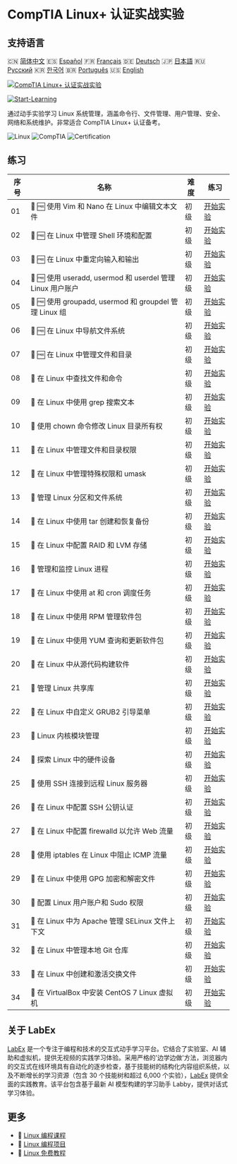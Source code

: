 # CompTIA Linux+ 认证实战实验

## 支持语言

🇨🇳 [简体中文](README_zh.md) 🇪🇸 [Español](README_es.md) 🇫🇷 [Français](README_fr.md) 🇩🇪 [Deutsch](README_de.md) 🇯🇵 [日本語](README_ja.md) 🇷🇺 [Русский](README_ru.md) 🇰🇷 [한국어](README_ko.md) 🇧🇷 [Português](README_pt.md) 🇺🇸 [English](README.md) 

[![CompTIA Linux+ 认证实战实验](https://cover-creator.labex.io/comptia-linux-plus-training-labs.png?lang=zh)](https://labex.io/zh/courses/comptia-linux-plus-training-labs)

[![Start-Learning](https://img.shields.io/badge/Start-Learning-whitesmoke?style=for-the-badge)](https://labex.io/zh/courses/comptia-linux-plus-training-labs)

通过动手实验学习 Linux 系统管理，涵盖命令行、文件管理、用户管理、安全、网络和系统维护。非常适合 CompTIA Linux+ 认证备考。

![Linux](https://img.shields.io/badge/Linux-whitesmoke?style=for-the-badge&logo=linux)
![CompTIA](https://img.shields.io/badge/CompTIA-whitesmoke?style=for-the-badge&logo=comptia)
![Certification](https://img.shields.io/badge/Certification-whitesmoke?style=for-the-badge&logo=certification)


## 练习

|   序号 | 名称                                                       | 难度   | 练习                                                                                                                                                                               |
|--------|------------------------------------------------------------|--------|------------------------------------------------------------------------------------------------------------------------------------------------------------------------------------|
|     01 | 🧩 🆓 使用 Vim 和 Nano 在 Linux 中编辑文本文件             | 初级   | <a target='_blank' href='https://labex.io/zh/labs/comptia-edit-text-files-in-linux-with-vim-and-nano-591076?course=comptia-linux-plus-training-labs'>开始实验</a>                  |
|     02 | 🧩 🆓 在 Linux 中管理 Shell 环境和配置                     | 初级   | <a target='_blank' href='https://labex.io/zh/labs/comptia-manage-shell-environment-and-configuration-in-linux-590838?course=comptia-linux-plus-training-labs'>开始实验</a>         |
|     03 | 🧩 🆓 在 Linux 中重定向输入和输出                          | 初级   | <a target='_blank' href='https://labex.io/zh/labs/comptia-redirecting-input-and-output-in-linux-590840?course=comptia-linux-plus-training-labs'>开始实验</a>                       |
|     04 | 🧩 🆓 使用 useradd, usermod 和 userdel 管理 Linux 用户账户 | 初级   | <a target='_blank' href='https://labex.io/zh/labs/comptia-manage-linux-user-accounts-with-useradd-usermod-and-userdel-590837?course=comptia-linux-plus-training-labs'>开始实验</a> |
|     05 | 🧩 🆓 使用 groupadd, usermod 和 groupdel 管理 Linux 组     | 初级   | <a target='_blank' href='https://labex.io/zh/labs/comptia-manage-linux-groups-with-groupadd-usermod-and-groupdel-590836?course=comptia-linux-plus-training-labs'>开始实验</a>      |
|     06 | 🧩 🆓 在 Linux 中导航文件系统                              | 初级   | <a target='_blank' href='https://labex.io/zh/labs/comptia-navigate-the-filesystem-in-linux-590971?course=comptia-linux-plus-training-labs'>开始实验</a>                            |
|     07 | 🧩 🆓 在 Linux 中管理文件和目录                            | 初级   | <a target='_blank' href='https://labex.io/zh/labs/comptia-manage-files-and-directories-in-linux-590835?course=comptia-linux-plus-training-labs'>开始实验</a>                       |
|     08 | 🧩  在 Linux 中查找文件和命令                              | 初级   | <a target='_blank' href='https://labex.io/zh/labs/comptia-find-files-and-commands-in-linux-590834?course=comptia-linux-plus-training-labs'>开始实验</a>                            |
|     09 | 🧩  在 Linux 中使用 grep 搜索文本                          | 初级   | <a target='_blank' href='https://labex.io/zh/labs/comptia-search-text-with-grep-in-linux-590841?course=comptia-linux-plus-training-labs'>开始实验</a>                              |
|     10 | 🧩  使用 chown 命令修改 Linux 目录所有权                   | 初级   | <a target='_blank' href='https://labex.io/zh/labs/comptia-modify-directory-ownership-with-chown-in-linux-590847?course=comptia-linux-plus-training-labs'>开始实验</a>              |
|     11 | 🧩  在 Linux 中管理文件和目录权限                          | 初级   | <a target='_blank' href='https://labex.io/zh/labs/comptia-manage-file-and-directory-permissions-in-linux-590844?course=comptia-linux-plus-training-labs'>开始实验</a>              |
|     12 | 🧩  在 Linux 中管理特殊权限和 umask                        | 初级   | <a target='_blank' href='https://labex.io/zh/labs/linux-manage-special-permissions-and-umask-in-linux-590846?course=comptia-linux-plus-training-labs'>开始实验</a>                 |
|     13 | 🧩  管理 Linux 分区和文件系统                              | 初级   | <a target='_blank' href='https://labex.io/zh/labs/comptia-manage-linux-partitions-and-filesystems-590845?course=comptia-linux-plus-training-labs'>开始实验</a>                     |
|     14 | 🧩  在 Linux 中使用 tar 创建和恢复备份                     | 初级   | <a target='_blank' href='https://labex.io/zh/labs/comptia-create-and-restore-a-backup-with-tar-in-linux-590843?course=comptia-linux-plus-training-labs'>开始实验</a>               |
|     15 | 🧩  在 Linux 中配置 RAID 和 LVM 存储                       | 初级   | <a target='_blank' href='https://labex.io/zh/labs/comptia-configure-raid-and-lvm-storage-in-linux-590842?course=comptia-linux-plus-training-labs'>开始实验</a>                     |
|     16 | 🧩  管理和监控 Linux 进程                                  | 初级   | <a target='_blank' href='https://labex.io/zh/labs/comptia-manage-and-monitor-linux-processes-590864?course=comptia-linux-plus-training-labs'>开始实验</a>                          |
|     17 | 🧩  在 Linux 中使用 at 和 cron 调度任务                    | 初级   | <a target='_blank' href='https://labex.io/zh/labs/comptia-schedule-tasks-with-at-and-cron-in-linux-590870?course=comptia-linux-plus-training-labs'>开始实验</a>                    |
|     18 | 🧩  在 Linux 中使用 RPM 管理软件包                         | 初级   | <a target='_blank' href='https://labex.io/zh/labs/rhel-managing-packages-with-rpm-in-linux-590868?course=comptia-linux-plus-training-labs'>开始实验</a>                            |
|     19 | 🧩  在 Linux 中使用 YUM 查询和更新软件包                   | 初级   | <a target='_blank' href='https://labex.io/zh/labs/rhel-query-and-update-packages-with-yum-in-linux-590869?course=comptia-linux-plus-training-labs'>开始实验</a>                    |
|     20 | 🧩  在 Linux 中从源代码构建软件                            | 初级   | <a target='_blank' href='https://labex.io/zh/labs/comptia-build-software-from-source-code-in-linux-590853?course=comptia-linux-plus-training-labs'>开始实验</a>                    |
|     21 | 🧩  管理 Linux 共享库                                      | 初级   | <a target='_blank' href='https://labex.io/zh/labs/comptia-manage-shared-libraries-in-linux-590867?course=comptia-linux-plus-training-labs'>开始实验</a>                            |
|     22 | 🧩  在 Linux 中自定义 GRUB2 引导菜单                       | 初级   | <a target='_blank' href='https://labex.io/zh/labs/comptia-customize-the-grub2-boot-menu-in-linux-590859?course=comptia-linux-plus-training-labs'>开始实验</a>                      |
|     23 | 🧩  Linux 内核模块管理                                     | 初级   | <a target='_blank' href='https://labex.io/zh/labs/comptia-manage-kernel-modules-in-linux-590865?course=comptia-linux-plus-training-labs'>开始实验</a>                              |
|     24 | 🧩  探索 Linux 中的硬件设备                                | 初级   | <a target='_blank' href='https://labex.io/zh/labs/comptia-explore-hardware-devices-in-linux-590861?course=comptia-linux-plus-training-labs'>开始实验</a>                           |
|     25 | 🧩  使用 SSH 连接到远程 Linux 服务器                       | 初级   | <a target='_blank' href='https://labex.io/zh/labs/linux-connect-to-a-remote-linux-server-using-ssh-590857?course=comptia-linux-plus-training-labs'>开始实验</a>                    |
|     26 | 🧩  在 Linux 中配置 SSH 公钥认证                           | 初级   | <a target='_blank' href='https://labex.io/zh/labs/comptia-configure-ssh-public-key-authentication-in-linux-590855?course=comptia-linux-plus-training-labs'>开始实验</a>            |
|     27 | 🧩  在 Linux 中配置 firewalld 以允许 Web 流量              | 初级   | <a target='_blank' href='https://labex.io/zh/labs/comptia-configure-firewalld-to-allow-web-traffic-in-linux-590854?course=comptia-linux-plus-training-labs'>开始实验</a>           |
|     28 | 🧩  使用 iptables 在 Linux 中阻止 ICMP 流量                | 初级   | <a target='_blank' href='https://labex.io/zh/labs/comptia-block-icmp-traffic-in-linux-using-iptables-590852?course=comptia-linux-plus-training-labs'>开始实验</a>                  |
|     29 | 🧩  在 Linux 中使用 GPG 加密和解密文件                     | 初级   | <a target='_blank' href='https://labex.io/zh/labs/comptia-encrypt-and-decrypt-files-with-gpg-in-linux-590860?course=comptia-linux-plus-training-labs'>开始实验</a>                 |
|     30 | 🧩  配置 Linux 用户账户和 Sudo 权限                        | 初级   | <a target='_blank' href='https://labex.io/zh/labs/comptia-configure-user-accounts-and-sudo-privileges-in-linux-590856?course=comptia-linux-plus-training-labs'>开始实验</a>        |
|     31 | 🧩  在 Linux 中为 Apache 管理 SELinux 文件上下文           | 初级   | <a target='_blank' href='https://labex.io/zh/labs/comptia-manage-selinux-file-contexts-for-apache-in-linux-590866?course=comptia-linux-plus-training-labs'>开始实验</a>            |
|     32 | 🧩  在 Linux 中管理本地 Git 仓库                           | 初级   | <a target='_blank' href='https://labex.io/zh/labs/comptia-manage-a-local-git-repository-in-linux-590863?course=comptia-linux-plus-training-labs'>开始实验</a>                      |
|     33 | 🧩  在 Linux 中创建和激活交换文件                          | 初级   | <a target='_blank' href='https://labex.io/zh/labs/comptia-create-and-activate-a-swap-file-in-linux-590858?course=comptia-linux-plus-training-labs'>开始实验</a>                    |
|     34 | 🧩  在 VirtualBox 中安装 CentOS 7 Linux 虚拟机             | 初级   | <a target='_blank' href='https://labex.io/zh/labs/comptia-install-a-centos-7-linux-vm-in-virtualbox-590862?course=comptia-linux-plus-training-labs'>开始实验</a>                   |

## 关于 LabEx

[LabEx](https://labex.io) 是一个专注于编程和技术的交互式动手学习平台。它结合了实验室、AI 辅助和虚拟机，提供无视频的实践学习体验。采用严格的'边学边做'方法，浏览器内的交互式在线环境具有自动化的逐步检查，基于技能树的结构化内容组织系统，以及不断增长的学习资源（包含 30 个技能树和超过 6,000 个实验），[LabEx](https://labex.io) 提供全面的实践教育。该平台包含基于最新 AI 模型构建的学习助手 Labby，提供对话式学习体验。

## 更多

- 🔗 [Linux 编程课程](https://github.com/labex-labs/awesome-programming-courses)
- 🔗 [Linux 编程项目](https://github.com/labex-labs/awesome-programming-projects)
- 🔗 [Linux 免费教程](https://github.com/labex-labs/linux-free-tutorials)

